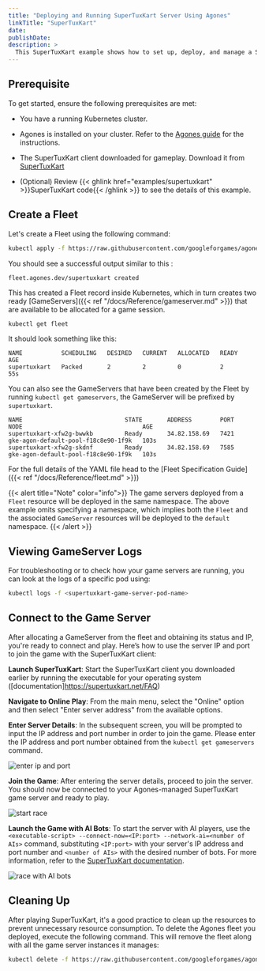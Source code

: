 ```yaml
---
title: "Deploying and Running SuperTuxKart Server Using Agones"
linkTitle: "SuperTuxKart"
date:
publishDate:
description: >
  This SuperTuxKart example shows how to set up, deploy, and manage a SuperTuxKart game server on a Kubernetes cluster using Agones. It highlights an approach to integrate with existing dedicated game servers.
---
```


## Prerequisite

To get started, ensure the following prerequisites are met:

  - You have a running Kubernetes cluster.

  - Agones is installed on your cluster. Refer to the [Agones guide](https://agones.dev/site/docs/installation/install-agones/) for the instructions.

  - The SuperTuxKart client downloaded for gameplay. Download it from [SuperTuxKart](https://supertuxkart.net/Main_Page)

  - (Optional) Review {{< ghlink href="examples/supertuxkart" >}}SuperTuxKart code{{< /ghlink >}} to see the details of this example.

## Create a Fleet

Let's create a Fleet using the following command:

```bash
kubectl apply -f https://raw.githubusercontent.com/googleforgames/agones/{{< release-branch >}}/examples/supertuxkart/fleet.yaml
```

You should see a successful output similar to this :

```
fleet.agones.dev/supertuxkart created
```

This has created a Fleet record inside Kubernetes, which in turn creates two ready [GameServers]({{< ref "/docs/Reference/gameserver.md" >}})
that are available to be allocated for a game session.

```bash
kubectl get fleet
```
It should look something like this:

```
NAME           SCHEDULING   DESIRED   CURRENT   ALLOCATED   READY   AGE
supertuxkart   Packed       2         2         0           2       55s
```

You can also see the GameServers that have been created by the Fleet by running `kubectl get gameservers`,
the GameServer will be prefixed by `supertuxkart`.

```
NAME                             STATE       ADDRESS        PORT   NODE                                  AGE
supertuxkart-xfw2g-bwwkb         Ready       34.82.158.69   7421   gke-agon-default-pool-f18c8e90-1f9k   103s
supertuxkart-xfw2g-skdnf         Ready       34.82.158.69   7585   gke-agon-default-pool-f18c8e90-1f9k   103s
```

For the full details of the YAML file head to the [Fleet Specification Guide]({{< ref "/docs/Reference/fleet.md" >}})

{{< alert title="Note" color="info">}} The game servers deployed from a `Fleet` resource will be deployed in the same namespace. The above example omits specifying a namespace, which implies both the `Fleet` and the associated `GameServer` resources will be deployed to the `default` namespace. {{< /alert >}}

## Viewing GameServer Logs

For troubleshooting or to check how your game servers are running, you can look at the logs of a specific pod using:

```bash
kubectl logs -f <supertuxkart-game-server-pod-name>
```

## Connect to the Game Server

After allocating a GameServer from the fleet and obtaining its status and IP, you're ready to connect and play. Here’s how to use the server IP and port to join the game with the SuperTuxKart client:

**Launch SuperTuxKart**: Start the SuperTuxKart client you downloaded earlier by running the executable for your operating system ([documentation]https://supertuxkart.net/FAQ)

**Navigate to Online Play**: From the main menu, select the "Online" option and then select "Enter server address" from the available options.

**Enter Server Details**: In the subsequent screen, you will be prompted to input the IP address and port number in order to join the game. Please enter the IP address and port number obtained from the `kubectl get gameservers` command.

![enter ip and port](../../../images/supertuxkart-enter-ip-port.png)

**Join the Game**: After entering the server details, proceed to join the server. You should now be connected to your Agones-managed SuperTuxKart game server and ready to play.

![start race](../../../images/supertuxkart-start-race.png)

**Launch the Game with AI Bots**: To start the server with AI players, use the `<executable-script> --connect-now=<IP:port> --network-ai=<number of AIs>` command, substituting `<IP:port>` with your server's IP address and port number and `<number of AIs>` with the desired number of bots. For more information, refer to the [SuperTuxKart documentation](https://github.com/supertuxkart/stk-code/blob/master/NETWORKING.md#testing-server).

![race with AI bots](../../../images/supertuxkart-AI-players.png)


## Cleaning Up

After playing SuperTuxKart, it's a good practice to clean up the resources to prevent unnecessary resource consumption. To delete the Agones fleet you deployed, execute the following command. This will remove the fleet along with all the game server instances it manages:

```bash
kubectl delete -f https://raw.githubusercontent.com/googleforgames/agones/{{< release-branch >}}/examples/supertuxkart/fleet.yaml
```

